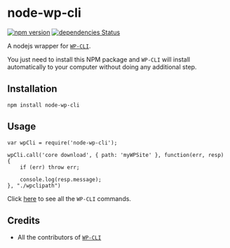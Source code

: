 # node-wp-cli

[![npm version](https://badge.fury.io/js/node-wp-cli.svg)](https://badge.fury.io/js/node-wp-cli) [![dependencies Status](https://david-dm.org/wp-artisan/node-wp-cli/status.svg)](https://david-dm.org/wp-artisan/node-wp-cli)

A nodejs wrapper for [`WP-CLI`](http://wp-cli.org/).

You just need to install this NPM package and `WP-CLI` will install automatically to your computer without doing any additional step.

## Installation

```
npm install node-wp-cli
```

## Usage

```
var wpCli = require('node-wp-cli');

wpCli.call('core download', { path: 'myWPSite' }, function(err, resp) {
    if (err) throw err;

    console.log(resp.message);
}, "./wpclipath")
```

Click [here](http://wp-cli.org/commands/) to see all the `WP-CLI` commands.

## Credits

* All the contributors of [`WP-CLI`](https://github.com/wp-cli/wp-cli)
